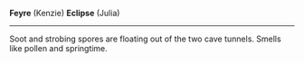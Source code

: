 **Feyre** (Kenzie)
**Eclipse** (Julia)
***
Soot and strobing spores are floating out of the two cave tunnels. Smells like pollen and springtime.

